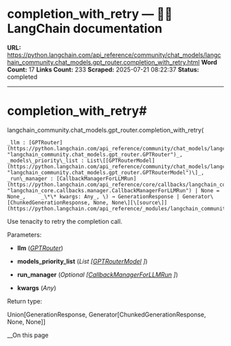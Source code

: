 # completion_with_retry — 🦜🔗 LangChain  documentation

**URL:** https://python.langchain.com/api_reference/community/chat_models/langchain_community.chat_models.gpt_router.completion_with_retry.html
**Word Count:** 17
**Links Count:** 233
**Scraped:** 2025-07-21 08:22:37
**Status:** completed

---

# completion\_with\_retry\#

langchain\_community.chat\_models.gpt\_router.completion\_with\_retry\(

    _llm : [GPTRouter](https://python.langchain.com/api_reference/community/chat_models/langchain_community.chat_models.gpt_router.GPTRouter.html#langchain_community.chat_models.gpt_router.GPTRouter "langchain_community.chat_models.gpt_router.GPTRouter")_,     _models\_priority\_list : List\[[GPTRouterModel](https://python.langchain.com/api_reference/community/chat_models/langchain_community.chat_models.gpt_router.GPTRouterModel.html#langchain_community.chat_models.gpt_router.GPTRouterModel "langchain_community.chat_models.gpt_router.GPTRouterModel")\]_,     _run\_manager : [CallbackManagerForLLMRun](https://python.langchain.com/api_reference/core/callbacks/langchain_core.callbacks.manager.CallbackManagerForLLMRun.html#langchain_core.callbacks.manager.CallbackManagerForLLMRun "langchain_core.callbacks.manager.CallbackManagerForLLMRun") | None = None_,     _\*\* kwargs: Any_, \) → GenerationResponse | Generator\[ChunkedGenerationResponse, None, None\][\[source\]](https://python.langchain.com/api_reference/_modules/langchain_community/chat_models/gpt_router.html#completion_with_retry)\#     

Use tenacity to retry the completion call.

Parameters:     

  * **llm** \([_GPTRouter_](https://python.langchain.com/api_reference/community/chat_models/langchain_community.chat_models.gpt_router.GPTRouter.html#langchain_community.chat_models.gpt_router.GPTRouter "langchain_community.chat_models.gpt_router.GPTRouter")\)

  * **models\_priority\_list** \(_List_ _\[_[_GPTRouterModel_](https://python.langchain.com/api_reference/community/chat_models/langchain_community.chat_models.gpt_router.GPTRouterModel.html#langchain_community.chat_models.gpt_router.GPTRouterModel "langchain_community.chat_models.gpt_router.GPTRouterModel") _\]_\)

  * **run\_manager** \(_Optional_ _\[_[_CallbackManagerForLLMRun_](https://python.langchain.com/api_reference/core/callbacks/langchain_core.callbacks.manager.CallbackManagerForLLMRun.html#langchain_core.callbacks.manager.CallbackManagerForLLMRun "langchain_core.callbacks.manager.CallbackManagerForLLMRun") _\]_\)

  * **kwargs** \(_Any_\)

Return type:     

Union\[GenerationResponse, Generator\[ChunkedGenerationResponse, None, None\]\]

__On this page